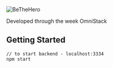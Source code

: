 <img align="center" src="https://github.com/lucasSPro/BeTheHero/blob/master/Frontend/src/assets/logo.svg)" alt="BeTheHero">


Developed through the week OmniStack


## Getting Started

```
// to start backend - localhost:3334
npm start

```
